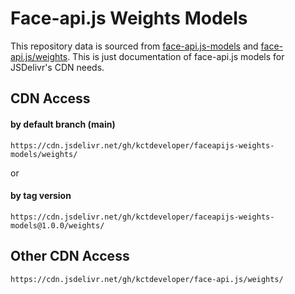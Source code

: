 # Face-api.js Weights Models

This repository data is sourced from [face-api.js-models](https://github.com/justadudewhohacks/face-api.js-models) and [face-api.js/weights](https://github.com/justadudewhohacks/face-api.js/tree/master/weights). This is just documentation of face-api.js models for JSDelivr's CDN needs.

## CDN Access

#### by default branch (main)
```
https://cdn.jsdelivr.net/gh/kctdeveloper/faceapijs-weights-models/weights/
```
or
#### by tag version
```
https://cdn.jsdelivr.net/gh/kctdeveloper/faceapijs-weights-models@1.0.0/weights/
```

## Other CDN Access
```
https://cdn.jsdelivr.net/gh/kctdeveloper/face-api.js/weights/
```
